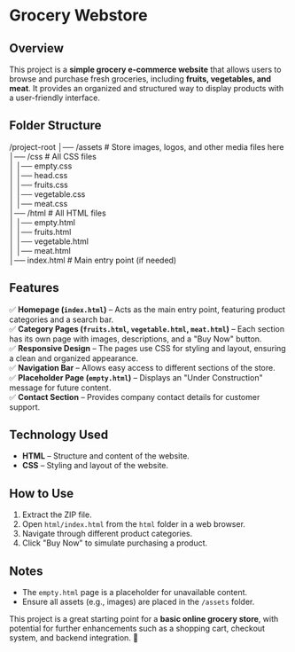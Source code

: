 # Grocery Webstore  

## Overview  
This project is a **simple grocery e-commerce website** that allows users to browse and purchase fresh groceries, including **fruits, vegetables, and meat**. It provides an organized and structured way to display products with a user-friendly interface.  

## Folder Structure  

/project-root
│── /assets               # Store images, logos, and other media files here  
│── /css                  # All CSS files  
│   │── empty.css  
│   │── head.css  
│   │── fruits.css  
│   │── vegetable.css  
│   │── meat.css  
│── /html                 # All HTML files  
│   │── empty.html  
│   │── fruits.html  
│   │── vegetable.html  
│   │── meat.html  
│── index.html            # Main entry point (if needed)  


## Features  
✅ **Homepage (`index.html`)** – Acts as the main entry point, featuring product categories and a search bar.  
✅ **Category Pages (`fruits.html`, `vegetable.html`, `meat.html`)** – Each section has its own page with images, descriptions, and a "Buy Now" button.  
✅ **Responsive Design** – The pages use CSS for styling and layout, ensuring a clean and organized appearance.  
✅ **Navigation Bar** – Allows easy access to different sections of the store.  
✅ **Placeholder Page (`empty.html`)** – Displays an "Under Construction" message for future content.  
✅ **Contact Section** – Provides company contact details for customer support.  

## Technology Used  
- **HTML** – Structure and content of the website.  
- **CSS** – Styling and layout of the website.  

## How to Use  
1. Extract the ZIP file.  
2. Open `html/index.html` from the `html` folder in a web browser.  
3. Navigate through different product categories.  
4. Click "Buy Now" to simulate purchasing a product.  

## Notes  
- The `empty.html` page is a placeholder for unavailable content.  
- Ensure all assets (e.g., images) are placed in the `/assets` folder.  

This project is a great starting point for a **basic online grocery store**, with potential for further enhancements such as a shopping cart, checkout system, and backend integration. 🚀
